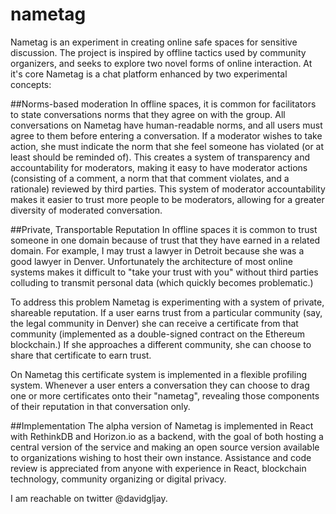 # nametag
Nametag is an experiment in creating online safe spaces for sensitive discussion. The project is inspired by offline tactics used by community organizers, and seeks to explore two novel forms of online interaction. At it's core Nametag is a chat platform enhanced by two experimental concepts:

##Norms-based moderation
In offline spaces, it is common for facilitators to state conversations norms that they agree on with the group. All conversations on Nametag have human-readable norms, and all users must agree to them before entering a conversation. If a moderator wishes to take action, she must indicate the norm that she feel someone has violated (or at least should be reminded of). This creates a system of transparency and accountability for moderators, making it easy to have moderator actions (consisting of a comment, a norm that that comment violates, and a rationale) reviewed by third parties. This system of moderator accountability makes it easier to trust more people to be moderators, allowing for a greater diversity of moderated conversation.

##Private, Transportable Reputation
In offline spaces it is common to trust someone in one domain because of trust that they have earned in a related domain. For example, I may trust a lawyer in Detroit because she was a good lawyer in Denver. Unfortunately the architecture of most online systems makes it difficult to "take your trust with you" without third parties colluding to transmit personal data (which quickly becomes problematic.) 

To address this problem Nametag is experimenting with a system of private, shareable reputation. If a user earns trust from a particular community (say, the legal community in Denver) she can receive a certificate from that community (implemented as a double-signed contract on the Ethereum blockchain.) If she approaches a different community, she can choose to share that certificate to earn trust. 

On Nametag this certificate system is implemented in a flexible profiling system. Whenever a user enters a conversation they can choose to drag one or more certificates onto their "nametag", revealing those components of their reputation in that conversation only.

##Implementation
The alpha version of Nametag is implemented in React with RethinkDB and Horizon.io as a backend, with the goal of both hosting a central version of the service and making an open source version available to organizations wishing to host their own instance. Assistance and code review is appreciated from anyone with experience in React, blockchain technology, community organizing or digital privacy. 

I am reachable on twitter @davidgljay.

